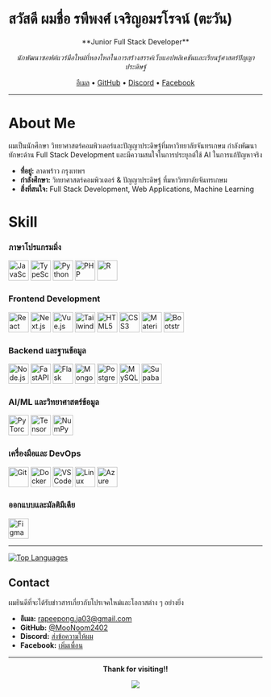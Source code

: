 # สวัสดี ผมชื่อ รพีพงศ์ เจริญอมรโรจน์ **(ตะวัน)**

<div align="center">
  **Junior Full Stack Developer**
  
  *นักพัฒนาซอฟต์แวร์มือใหม่ที่หลงใหลในการสร้างสรรค์เว็บแอปพลิเคชันและเรียนรู้ศาสตร์ปัญญาประดิษฐ์*
  
  [อีเมล](mailto:memikizaza@gmail.com) • [GitHub](https://github.com/MooNoom2402) • [Discord](https://discord.com/users/300650557364895746) • [Facebook](https://www.facebook.com/rapeepong.ja.2025)
</div>

---


<h1>About Me</h1> 

ผมเป็นนักศึกษา วิทยาศาสตร์คอมพิวเตอร์และปัญญาประดิษฐ์ที่มหาวิทยาลัยจันทรเกษม กำลังพัฒนาทักษะด้าน Full Stack Development และมีความสนใจในการประยุกต์ใช้ AI ในการแก้ปัญหาจริง

- **ที่อยู่:** ลาดพร้าว กรุงเทพฯ
- **กำลังศึกษา:** วิทยาศาสตร์คอมพิวเตอร์ & ปัญญาประดิษฐ์ ที่มหาวิทยาลัยจันทรเกษม
- **สิ่งที่สนใจ:** Full Stack Development, Web Applications, Machine Learning

<h1>Skill</h1>

### **ภาษาโปรแกรมมิ่ง**
<p align="left">
  <img src="https://cdn.jsdelivr.net/gh/devicons/devicon@latest/icons/javascript/javascript-original.svg" alt="JavaScript" width="40" height="40" />
  <img src="https://cdn.jsdelivr.net/gh/devicons/devicon@latest/icons/typescript/typescript-original.svg" alt="TypeScript" width="40" height="40" />
  <img src="https://cdn.jsdelivr.net/gh/devicons/devicon@latest/icons/python/python-original.svg" alt="Python" width="40" height="40" />
  <img src="https://cdn.jsdelivr.net/gh/devicons/devicon@latest/icons/php/php-original.svg" alt="PHP" width="40" height="40" />
  <img src="https://cdn.jsdelivr.net/gh/devicons/devicon@latest/icons/r/r-original.svg" alt="R" width="40" height="40" />
</p>

### **Frontend Development**
<p align="left">
  <img src="https://cdn.jsdelivr.net/gh/devicons/devicon@latest/icons/react/react-original.svg" alt="React" width="40" height="40" />
  <img src="https://cdn.jsdelivr.net/gh/devicons/devicon@latest/icons/nextjs/nextjs-original.svg" alt="Next.js" width="40" height="40" />
  <img src="https://cdn.jsdelivr.net/gh/devicons/devicon@latest/icons/vuejs/vuejs-original.svg" alt="Vue.js" width="40" height="40" />
  <img src="https://cdn.jsdelivr.net/gh/devicons/devicon@latest/icons/tailwindcss/tailwindcss-original.svg" alt="Tailwind CSS" width="40" height="40" />
  <img src="https://cdn.jsdelivr.net/gh/devicons/devicon@latest/icons/html5/html5-original.svg" alt="HTML5" width="40" height="40" />
  <img src="https://cdn.jsdelivr.net/gh/devicons/devicon@latest/icons/css3/css3-original.svg" alt="CSS3" width="40" height="40" />
  <img src="https://cdn.jsdelivr.net/gh/devicons/devicon@latest/icons/materialui/materialui-original.svg" alt="Material UI" width="40" height="40" />
  <img src="https://cdn.jsdelivr.net/gh/devicons/devicon@latest/icons/bootstrap/bootstrap-original.svg" alt="Bootstrap" width="40" height="40" />
</p>

### **Backend และฐานข้อมูล**
<p align="left">
  <img src="https://cdn.jsdelivr.net/gh/devicons/devicon@latest/icons/nodejs/nodejs-original.svg" alt="Node.js" width="40" height="40" />
  <img src="https://cdn.jsdelivr.net/gh/devicons/devicon@latest/icons/fastapi/fastapi-original.svg" alt="FastAPI" width="40" height="40" />
  <img src="https://cdn.jsdelivr.net/gh/devicons/devicon@latest/icons/flask/flask-original.svg" alt="Flask" width="40" height="40" />
  <img src="https://cdn.jsdelivr.net/gh/devicons/devicon@latest/icons/mongodb/mongodb-original.svg" alt="MongoDB" width="40" height="40" />
  <img src="https://cdn.jsdelivr.net/gh/devicons/devicon@latest/icons/postgresql/postgresql-original.svg" alt="PostgreSQL" width="40" height="40" />
  <img src="https://cdn.jsdelivr.net/gh/devicons/devicon@latest/icons/mysql/mysql-original.svg" alt="MySQL" width="40" height="40" />
  <img src="https://cdn.jsdelivr.net/gh/devicons/devicon@latest/icons/supabase/supabase-original.svg" alt="Supabase" width="40" height="40" />
</p>

### **AI/ML และวิทยาศาสตร์ข้อมูล**
<p align="left">
  <img src="https://cdn.jsdelivr.net/gh/devicons/devicon@latest/icons/pytorch/pytorch-original.svg" alt="PyTorch" width="40" height="40" />
  <img src="https://cdn.jsdelivr.net/gh/devicons/devicon@latest/icons/tensorflow/tensorflow-original.svg" alt="TensorFlow" width="40" height="40" />
  <img src="https://cdn.jsdelivr.net/gh/devicons/devicon@latest/icons/numpy/numpy-original.svg" alt="NumPy" width="40" height="40" />
</p>

### **เครื่องมือและ DevOps**
<p align="left">
  <img src="https://cdn.jsdelivr.net/gh/devicons/devicon@latest/icons/git/git-original.svg" alt="Git" width="40" height="40" />
  <img src="https://cdn.jsdelivr.net/gh/devicons/devicon@latest/icons/docker/docker-original.svg" alt="Docker" width="40" height="40" />
  <img src="https://cdn.jsdelivr.net/gh/devicons/devicon@latest/icons/vscode/vscode-original.svg" alt="VS Code" width="40" height="40" />
  <img src="https://cdn.jsdelivr.net/gh/devicons/devicon@latest/icons/linux/linux-original.svg" alt="Linux" width="40" height="40" />
  <img src="https://cdn.jsdelivr.net/gh/devicons/devicon@latest/icons/azure/azure-original.svg" alt="Azure" width="40" height="40" />
</p>

### **ออกแบบและมัลติมีเดีย**
<p align="left">
  <img src="https://cdn.jsdelivr.net/gh/devicons/devicon@latest/icons/figma/figma-original.svg" alt="Figma" width="40" height="40" />
</p>

---

<a href="https://github.com/MooNoom2402">
 <img src="https://github-readme-stats.vercel.app/api/top-langs/?username=MooNoom2402&layout=compact&theme=dark&title_color=0891b2&text_color=ffffff&bg_color=1c1917&border_color=0891b2&border_radius=10&langs_count=8" alt="Top Languages" />
</a>

## Contact

ผมยินดีที่จะได้รับข่าวสารเกี่ยวกับโปรเจคใหม่และโอกาสต่าง ๆ อย่างยิ่ง

-  **อีเมล:** [rapeepong.ja03@gmail.com](mailto:rapeepong.ja03@gmail.com)
-  **GitHub:** [@MooNoom2402](https://github.com/MooNoom2402)
-  **Discord:** [ส่งข้อความให้ผม](https://discord.com/users/300650557364895746)
-  **Facebook:** [เพิ่มเพื่อน](https://www.facebook.com/rapeepong.ja.2025)

---
<div align="center">

**Thank for visiting!!**

![](https://komarev.com/ghpvc/?username=MooNoom2402&color=0891b2&style=flat-square&label=Views)

</div>
